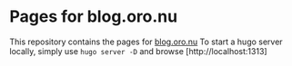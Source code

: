 # Pages for blog.oro.nu
This repository contains the pages for [blog.oro.nu](https://blog.oro.nu)
To start a hugo server locally, simply use ```hugo server -D``` and browse [http://localhost:1313]
